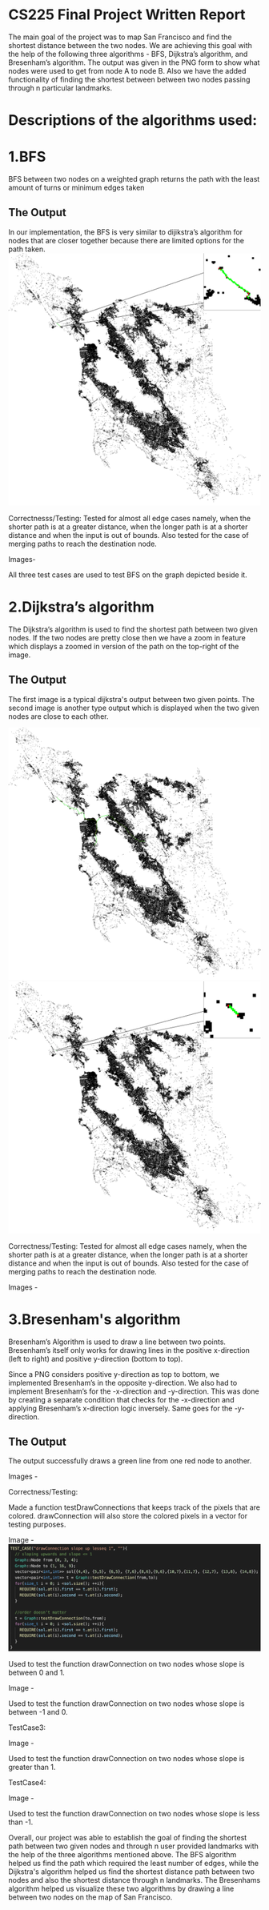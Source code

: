 # CS225 Final Project Written Report

The main goal of the project was to map San Francisco and find the shortest distance between the two nodes. We are achieving this goal with the help of the following three algorithms - BFS, Dijkstra’s algorithm, and Bresenham’s algorithm. The output was given in the PNG form to show what nodes were used to get from node A to node B. Also we have the added functionality of finding the shortest between between two nodes passing through n particular landmarks.

# Descriptions of the algorithms used:

# 1.BFS
BFS between two nodes on a weighted graph returns the path with the least amount of turns or minimum edges taken
## The Output
In our implementation, the BFS is very similar to dijikstra’s algorithm for nodes that are closer together because there are limited options for the path taken.
![plot](cs225final/images_report/myfile3.png)


Correctnesss/Testing:
Tested for almost all edge cases namely, when the shorter path is at a greater distance, when the longer path is at a shorter distance and when the input is out of bounds. Also tested for the case of merging paths to reach the destination node.

Images- 

All three test cases are used to test BFS on the graph depicted beside it.

# 2.Dijkstra’s algorithm

 The Dijkstra’s algorithm is used to find the shortest path between two given nodes. If the two nodes are pretty close then we have a zoom in feature which displays a zoomed in version of the path on the top-right of the image. 
 
 ## The Output
 
 The first image is a typical dijkstra's output between two given points. The second image is another type output which is displayed when the two given nodes are close to each other.
 
![plot](cs225final/images_report/myfile.png)
![plot](cs225final/images_report/myfile2.png)
 
 Correctness/Testing:
 Tested for almost all edge cases namely, when the shorter path is at a greater distance, when the longer path is at a shorter distance and when the input is out of bounds. Also tested for the case of merging paths to reach the destination node.
 
 Images - 
 
 # 3.Bresenham's algorithm
 
 Bresenham’s Algorithm is used to draw a line between two points. Bresenham’s itself only works for drawing lines in the positive x-direction (left to right) and positive y-direction (bottom to top).

Since a PNG considers positive y-direction as top to bottom, we implemented Bresenham’s in the opposite y-direction. We also had to implement Bresenham’s for the -x-direction and -y-direction. This was done by creating a separate condition that checks for the -x-direction and applying Bresenham’s x-direction logic inversely. Same goes for the -y-direction.

## The Output

The output successfully draws a green line from one red node to another.

 
 Images - 
 
 Correctness/Testing:
 
 Made a function testDrawConnections that keeps track of the pixels that are colored.
drawConnection will also store the colored pixels in a vector for testing purposes.
 

Image - ![plot](cs225final/images_report/ss1.png)
 
 Used to test the function drawConnection on two nodes whose slope is between 0 and 1.
 
Image - 
 
  Used to test the function drawConnection on two nodes whose slope is between -1 and 0.
 
 TestCase3:

 Image - 
 
Used to test the function drawConnection on two nodes whose slope is greater than 1.

 TestCase4:

 Image - 
 
 Used to test the function drawConnection on two nodes whose slope is less than -1.

Overall, our project was able to establish the goal of finding the shortest path between two given nodes and through n user provided landmarks with the help of the three algorithms mentioned above. 
The BFS algorithm helped us find the path which required the least number of edges, while the Dijkstra's algorithm helped us find the shortest distance path between two nodes and also the shortest distance through n landmarks.
The Bresenhams algorithm helped us visualize these two algorithms by drawing a line between two nodes on the map of San Francisco.

 
